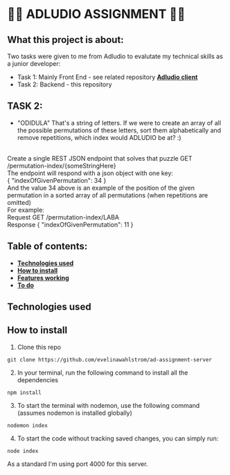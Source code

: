  # :woman_technologist: ADLUDIO ASSIGNMENT :woman_technologist: 
## What this project is about:

Two tasks were given to me from Adludio to evalutate my technical skills as a junior developer:
- Task 1: Mainly Front End - see related repository **[Adludio client](https://github.com/evelinawahlstrom/ad-assignment-client)**
- Task 2: Backend - this repository

## TASK 2:
- "ODIDULA"
That's a string of letters.
If we were to create an array of all the possible permutations of these letters, sort them alphabetically and remove repetitions, which index would ADLUDIO be at? :) 
<br/>
Create a single REST JSON endpoint that solves that puzzle GET /permutation-index/{someStringHere} 
<br/>
The endpoint will respond with a json object with one key: 
<br/>
{
"indexOfGivenPermutation": 34 } 
<br/>
And the value 34 above is an example of the position of the given permutation in a sorted array of all permutations (when repetitions are omitted)
<br/>
For example:
<br/>
Request
GET /permutation-index/LABA
<br/>
Response
{
"indexOfGivenPermutation": 11
}

## Table of contents:
- **[Technologies used](#technologies-used)**
- **[How to install](#how-to-install)**
- **[Features working](#features-working)**
- **[To do](#to-do)**

## Technologies used

## How to install

1. Clone this repo 

`git clone https://github.com/evelinawahlstrom/ad-assignment-server `

2. In your terminal, run the following command to install all the dependencies

```
npm install
```

3. To start the terminal with nodemon, use the following command (assumes nodemon is installed globally)

```
nodemon index
```
 
4. To start the code without tracking saved changes, you can simply run:

```
node index
```

As a standard I'm using port 4000 for this server.

